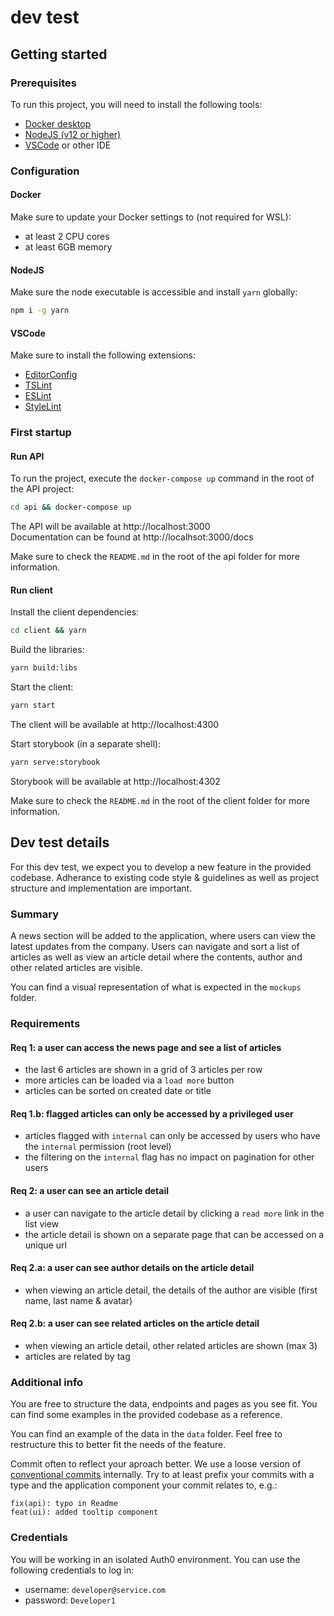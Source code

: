 # dev test

## Getting started

### Prerequisites

To run this project, you will need to install the following tools:

* [Docker desktop](https://docs.docker.com/get-docker/)
* [NodeJS (v12 or higher)](https://nodejs.org/en/download/)
* [VSCode](https://code.visualstudio.com/Download) or other IDE

### Configuration

#### Docker

Make sure to update your Docker settings to (not required for WSL):

* at least 2 CPU cores
* at least 6GB memory

#### NodeJS

Make sure the node executable is accessible and install `yarn` globally:

```bash
npm i -g yarn
```

#### VSCode

Make sure to install the following extensions:

* [EditorConfig](https://github.com/editorconfig/editorconfig-vscode)
* [TSLint](https://github.com/Microsoft/vscode-typescript-tslint-plugin)
* [ESLint](https://github.com/Microsoft/vscode-eslint)
* [StyleLint](https://github.com/stylelint/vscode-stylelint)

### First startup

#### Run API
To run the project, execute the `docker-compose up` command in the root of the API project:

```bash
cd api && docker-compose up
```

The API will be available at http://localhost:3000
<br>Documentation can be found at http://localhsot:3000/docs

Make sure to check the `README.md` in the root of the api folder for more information.

#### Run client

Install the client dependencies:

```bash
cd client && yarn
```

Build the libraries:

```bash
yarn build:libs
```

Start the client:

```bash
yarn start
```

The client will be available at http://localhost:4300

Start storybook (in a separate shell):

```bash
yarn serve:storybook
```

Storybook will be available at http://localhost:4302

Make sure to check the `README.md` in the root of the client folder for more information.

## Dev test details

For this dev test, we expect you to develop a new feature in the provided codebase. Adherance to existing code style & guidelines as well as project structure and implementation are important.

### Summary

A news section will be added to the application, where users can view the latest updates from the company. Users can navigate and sort a list of articles as well as view an article detail where the contents, author and other related articles are visible.

You can find a visual representation of what is expected in the `mockups` folder.

### Requirements

#### Req 1: a user can access the news page and see a list of articles

* the last 6 articles are shown in a grid of 3 articles per row
* more articles can be loaded via a `load more` button
* articles can be sorted on created date or title

#### Req 1.b: flagged articles can only be accessed by a privileged user

* articles flagged with `internal` can only be accessed by users who have the `internal` permission (root level)
* the filtering on the `internal` flag has no impact on pagination for other users

#### Req 2: a user can see an article detail

* a user can navigate to the article detail by clicking a `read more` link in the list view
* the article detail is shown on a separate page that can be accessed on a unique url

#### Req 2.a: a user can see author details on the article detail

* when viewing an article detail, the details of the author are visible (first name, last name & avatar)

#### Req 2.b: a user can see related articles on the article detail

* when viewing an article detail, other related articles are shown (max 3)
* articles are related by tag

### Additional info

You are free to structure the data, endpoints and pages as you see fit. You can find some examples in the provided codebase as a reference.

You can find an example of the data in the `data` folder. Feel free to restructure this to better fit the needs of the feature.

Commit often to reflect your aproach better. We use a loose version of [conventional commits](https://www.conventionalcommits.org/en/v1.0.0/) internally. Try to at least prefix your commits with a type and the application component your commit relates to, e.g.:

```
fix(api): typo in Readme
feat(ui): added tooltip component
```

### Credentials

You will be working in an isolated Auth0 environment. You can use the following credentials to log in:

* username: `developer@service.com`
* password: `Developer1`
